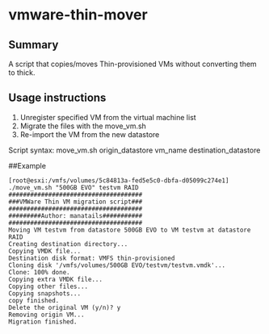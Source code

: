 # vmware-thin-mover
## Summary
A script that copies/moves Thin-provisioned VMs without converting them to thick.

## Usage instructions
1. Unregister specified VM from the virtual machine list
2. Migrate the files with the move_vm.sh
3. Re-import the VM from the new datastore

Script syntax: move_vm.sh origin_datastore vm_name destination_datastore

##Example

    [root@esxi:/vmfs/volumes/5c84813a-fed5e5c0-dbfa-d05099c274e1] ./move_vm.sh "500GB EVO" testvm RAID
    #####################################
    ###VMWare Thin VM migration script###
    #####################################
    #########Author: manatails###########
    #####################################
    Moving VM testvm from datastore 500GB EVO to VM testvm at datastore RAID
    Creating destination directory...
    Copying VMDK file...
    Destination disk format: VMFS thin-provisioned
    Cloning disk '/vmfs/volumes/500GB EVO/testvm/testvm.vmdk'...
    Clone: 100% done.
    Copying extra VMDK file...
    Copying other files...
    Copying snapshots...
    copy finished.
    Delete the original VM (y/n)? y
    Removing origin VM...
    Migration finished.
